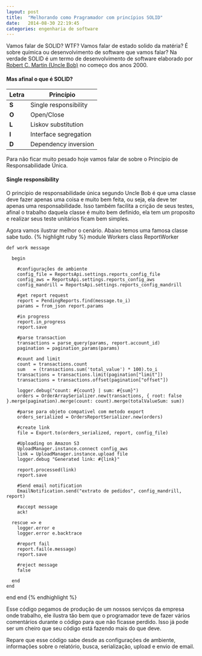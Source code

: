 ```yaml
---
layout: post
title:  "Melhorando como Pragramador com princípios SOLID"
date:   2014-08-30 22:19:45
categories: engenharia de software
---
```


Vamos falar de SOLID? WTF? Vamos falar de estado solido da matéria? É sobre química ou desenvolvimento de software que vamos falar?
Na verdade SOLID é um termo de desenvolvimento de software elaborado por [Robert C. Martin (Uncle Bob)](http://en.wikipedia.org/wiki/Robert_Cecil_Martin) no começo dos anos 2000.
#### Mas afinal o que é SOLID? ####

|Letra  | Princípio             |
|-------|-----------------------|
|**S**  | Single responsibility |
|**O**  | Open/Close            |
|**L**  | Liskov substitution   |
|**I**  | Interface segregation |
|**D**  | Dependency inversion  |

Para não ficar muito pesado hoje vamos falar de sobre o Princípio de Responsabilidade Única.

#### Single responsibility ####
O princípio de responsabilidade única segundo Uncle Bob é que uma classe deve fazer apenas uma coisa e muito bem feita, ou seja, ela deve ter apenas uma responsabilidade. Isso também facilita a crição de seus testes, afinal o trabalho daquela classe é muito bem definido, ela tem um proposíto e realizar seus teste unitários ficam bem simples.

Agora vamos ilustrar melhor o cenário. Abaixo temos uma famosa classe sabe tudo.
{% highlight ruby %}
module Workers
  class ReportWorker

    def work message

      begin

        #configurações de ambiente
        config_file = ReportsApi.settings.reports_config_file
        config_aws = ReportsApi.settings.reports_config_aws
        config_mandrill = ReportsApi.settings.reports_config_mandrill

        #get report request
      	report = PendingReports.find(message.to_i)
        params = from_json report.params

        #in progress
        report.in_progress
        report.save

        #parse transaction
      	transactions = parse_query(params, report.account_id)
        pagination = pagination_params(params)

        #count and limit
        count = transactions.count
        sum   = (transactions.sum('total_value') * 100).to_i
        transactions = transactions.limit(pagination["limit"])
        transactions = transactions.offset(pagination["offset"])

        logger.debug("count: #{count} | sum: #{sum}")
        orders = OrderArraySerializer.new(transactions, { root: false }.merge(pagination).merge(count: count).merge(totalValueSum: sum))

        #parse para objeto compativel com metodo export
        orders_serialized = OrdersReportSerializer.new(orders)

        #create link
        file = Export.to(orders_serialized, report, config_file)

        #Uploading on Amazon S3
        UploadManager.instance.connect config_aws
        link = UploadManager.instance.upload file
        logger.debug "Generated link: #{link}"

        report.processed(link)
        report.save

        #Send email notification
        EmailNotification.send("extrato de pedidos", config_mandrill, report)

        #accept message
        ack!

      rescue => e
        logger.error e
        logger.error e.backtrace

        #report fail
        report.fail(e.message)
        report.save

        #reject message
        false

      end
    end
  end
end
{% endhighlight %}

Esse código pegamos de produção de um nossos serviços da empresa onde trabalho, ele ilustra tão bem que o programador teve de fazer vários comentários durante o código para que não ficasse perdido. Isso já pode ser um cheiro que seu código está fazendo mais do que deve.

Repare que esse código sabe desde as configurações de ambiente, informações sobre o relatório, busca, serialização, upload e envio de email.
